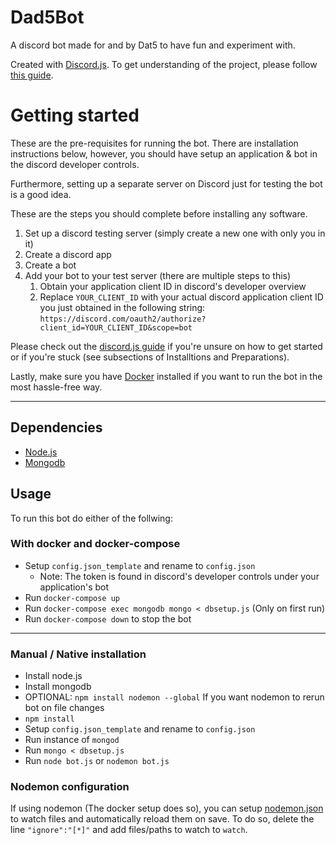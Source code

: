 # Dad5Bot 
A discord bot made for and by Dat5 to have fun and experiment with.

Created with [Discord.js](https://discord.js.org/#/).
To get understanding of the project, please follow [this guide](https://discordjs.guide/).

# Getting started
These are the pre-requisites for running the bot. There are installation instructions below, however, you should have setup an application & bot in the discord developer controls.

Furthermore, setting up a separate server on Discord just for testing the bot is a good idea.

These are the steps you should complete before installing any software.
1. Set up a discord testing server (simply create a new one with only you in it)
2. Create a discord app
3. Create a bot
4. Add your bot to your test server (there are multiple steps to this)
    1. Obtain your application client ID in discord's developer overview
    2. Replace `YOUR_CLIENT_ID` with your actual discord application client ID you just obtained in the following string:
    `https://discord.com/oauth2/authorize?client_id=YOUR_CLIENT_ID&scope=bot`

Please check out the [discord.js guide](https://discordjs.guide) if you're unsure on how to get started or if you're stuck (see subsections of Installtions and Preparations).

Lastly, make sure you have [Docker](https://www.docker.com/) installed if you want to run the bot in the most hassle-free way.

----

## Dependencies
- [Node.js](https://nodejs.org/)
- [Mongodb](https://www.mongodb.com)

## Usage
To run this bot do either of the follwing:

### With docker and docker-compose
- Setup `config.json_template` and rename to `config.json`
    - Note: The token is found in discord's developer controls under your application's bot
- Run `docker-compose up`
- Run `docker-compose exec mongodb mongo < dbsetup.js` (Only on first run)
- Run `docker-compose down` to stop the bot
----
### Manual / Native installation
- Install node.js
- Install mongodb
- OPTIONAL: `npm install nodemon --global` If you want nodemon to rerun bot on file changes
- `npm install`
- Setup `config.json_template` and rename to `config.json` 
- Run instance of `mongod`
- Run `mongo < dbsetup.js`
- Run `node bot.js` or `nodemon bot.js`

### Nodemon configuration
If using nodemon (The docker setup does so), you can setup [nodemon.json](./nodemon.json) to watch files and automatically reload them on save.
To do so, delete the line `"ignore":"[*]"` and add files/paths to watch to `watch`.
